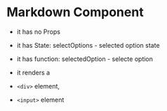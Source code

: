 
# Markdown Component

- it has no Props

- it has State:
  selectOptions - selected option state

- it has function:
  selectedOption - selecte option

- it renders a

-  `<div>` element,

-  `<input>` element